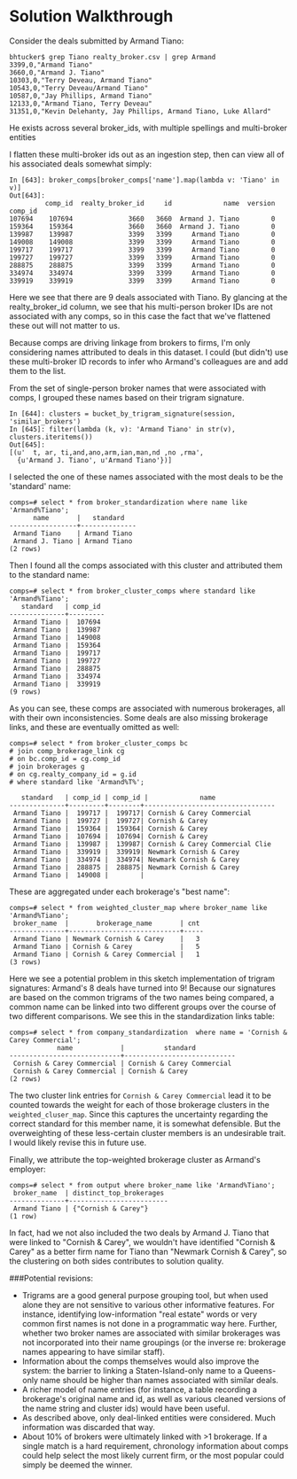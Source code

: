 
# Solution Walkthrough

Consider the deals submitted by Armand Tiano:

```
bhtucker$ grep Tiano realty_broker.csv | grep Armand
3399,0,"Armand Tiano"
3660,0,"Armand J. Tiano"
10303,0,"Terry Deveau, Armand Tiano"
10543,0,"Terry Deveau/Armand Tiano"
10587,0,"Jay Phillips, Armand Tiano"
12133,0,"Armand Tiano, Terry Deveau"
31351,0,"Kevin Delehanty, Jay Phillips, Armand Tiano, Luke Allard"
```

He exists across several broker_ids, with multiple spellings and multi-broker entities

I flatten these multi-broker ids out as an ingestion step, then can view all of his associated deals somewhat simply:

```
In [643]: broker_comps[broker_comps['name'].map(lambda v: 'Tiano' in v)]
Out[643]: 
         comp_id  realty_broker_id     id             name  version
comp_id                                                            
107694    107694              3660   3660  Armand J. Tiano        0
159364    159364              3660   3660  Armand J. Tiano        0
139987    139987              3399   3399     Armand Tiano        0
149008    149008              3399   3399     Armand Tiano        0
199717    199717              3399   3399     Armand Tiano        0
199727    199727              3399   3399     Armand Tiano        0
288875    288875              3399   3399     Armand Tiano        0
334974    334974              3399   3399     Armand Tiano        0
339919    339919              3399   3399     Armand Tiano        0
```

Here we see that there are 9 deals associated with Tiano. By glancing at the realty_broker_id column, we see that his multi-person broker IDs are not associated with any comps, so in this case the fact that we've flattened these out will not matter to us. 

Because comps are driving linkage from brokers to firms, I'm only considering names attributed to deals in this dataset. I could (but didn't) use these multi-broker ID records to infer who Armand's colleagues are and add them to the list.

From the set of single-person broker names that were associated with comps, I grouped these names based on their trigram signature. 

```
In [644]: clusters = bucket_by_trigram_signature(session, 'similar_brokers')
In [645]: filter(lambda (k, v): 'Armand Tiano' in str(v), clusters.iteritems())
Out[645]: 
[(u'  t, ar, ti,and,ano,arm,ian,man,nd ,no ,rma',
  {u'Armand J. Tiano', u'Armand Tiano'})]
```

I selected the one of these names associated with the most deals to be the 'standard' name:

```
comps=# select * from broker_standardization where name like 'Armand%Tiano';
      name       |   standard   
-----------------+--------------
 Armand Tiano    | Armand Tiano
 Armand J. Tiano | Armand Tiano
(2 rows)
```

Then I found all the comps associated with this cluster and attributed them to the standard name:

```
comps=# select * from broker_cluster_comps where standard like 'Armand%Tiano';
   standard   | comp_id 
--------------+---------
 Armand Tiano |  107694
 Armand Tiano |  139987
 Armand Tiano |  149008
 Armand Tiano |  159364
 Armand Tiano |  199717
 Armand Tiano |  199727
 Armand Tiano |  288875
 Armand Tiano |  334974
 Armand Tiano |  339919
(9 rows)
```

As you can see, these comps are associated with numerous brokerages, all with their own inconsistencies. Some deals are also missing brokerage links, and these are eventually omitted as well:

```
comps=# select * from broker_cluster_comps bc 
# join comp_brokerage_link cg
# on bc.comp_id = cg.comp_id
# join brokerages g
# on cg.realty_company_id = g.id
# where standard like 'Armand%T%';

   standard   | comp_id | comp_id |             name               
--------------+---------+--------+---------------------------------
 Armand Tiano |  199717 |  199717| Cornish & Carey Commercial
 Armand Tiano |  199727 |  199727| Cornish & Carey
 Armand Tiano |  159364 |  159364| Cornish & Carey
 Armand Tiano |  107694 |  107694| Cornish & Carey
 Armand Tiano |  139987 |  139987| Cornish & Carey Commercial Clie
 Armand Tiano |  339919 |  339919| Newmark Cornish & Carey
 Armand Tiano |  334974 |  334974| Newmark Cornish & Carey
 Armand Tiano |  288875 |  288875| Newmark Cornish & Carey
 Armand Tiano |  149008 |        | 

```

These are aggregated under each brokerage's "best name":


```
comps=# select * from weighted_cluster_map where broker_name like 'Armand%Tiano';
 broker_name  |       brokerage_name       | cnt 
--------------+----------------------------+-----
 Armand Tiano | Newmark Cornish & Carey    |   3
 Armand Tiano | Cornish & Carey            |   5
 Armand Tiano | Cornish & Carey Commercial |   1
(3 rows)
```

Here we see a potential problem in this sketch implementation of trigram signatures: Armand's 8 deals have turned into 9! Because our signatures are based on the common trigrams of the two names being compared, a common name can be linked into two different groups over the course of two different comparisons. We see this in the standardization links table: 

```
comps=# select * from company_standardization  where name = 'Cornish & Carey Commercial';
            name            |          standard          
----------------------------+----------------------------
 Cornish & Carey Commercial | Cornish & Carey Commercial
 Cornish & Carey Commercial | Cornish & Carey
(2 rows)
```

The two cluster link entries for `Cornish & Carey Commercial` lead it to be counted towards the weight for each of those brokerage clusters in the `weighted_cluser_map`.
Since this captures the uncertainty regarding the correct standard for this member name, it is somewhat defensible. But the overweighting of these less-certain cluster members is an undesirable trait. I would likely revise this in future use.

Finally, we attribute the top-weighted brokerage cluster as Armand's employer:

```
comps=# select * from output where broker_name like 'Armand%Tiano';
 broker_name  | distinct_top_brokerages 
--------------+-------------------------
 Armand Tiano | {"Cornish & Carey"}
(1 row)
```

In fact, had we not also included the two deals by Armand J. Tiano that were linked to "Cornish & Carey", we wouldn't have identified "Cornish & Carey" as a better firm name for Tiano than "Newmark Cornish & Carey", so the clustering on both sides contributes to solution quality.


###Potential revisions:

* Trigrams are a good general purpose grouping tool, but when used alone they are not sensitive to various other informative features. For instance, identifying low-information "real estate" words or very common first names is not done in a programmatic way here. Further, whether two broker names are associated with similar brokerages was not incorporated into their name groupings (or the inverse re: brokerage names appearing to have similar staff).
* Information about the comps themselves would also improve the system: the barrier to linking a Staten-Island-only name to a Queens-only name should be higher than names associated with similar deals.
* A richer model of name entries (for instance, a table recording a brokerage's original name and id, as well as various cleaned versions of the name string and cluster ids) would have been useful. 
* As described above, only deal-linked entities were considered. Much information was discarded that way.
* About 10% of brokers were ultimately linked with >1 brokerage. If a single match is a hard requirement, chronology information about comps could help select the most likely current firm, or the most popular could simply be deemed the winner.



